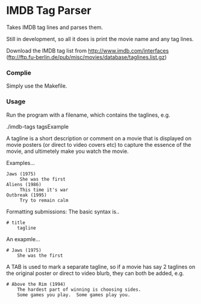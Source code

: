 IMDB Tag Parser
===============
Takes IMDB tag lines and parses them.

Still in development, so all it does is print the movie name and any tag lines.

Download the IMDB tag list from http://www.imdb.com/interfaces (ftp://ftp.fu-berlin.de/pub/misc/movies/database/taglines.list.gz)

### Complie
Simply use the Makefile. 

### Usage
Run the program with a filename, which contains the taglines, e.g.

   ./imdb-tags tagsExample

A tagline is a short description or comment on a movie that is 
displayed on movie posters (or direct to video covers etc) to capture
the essence of the movie, and ultimetely make you watch the movie.

Examples...

    Jaws (1975) 
         She was the first 
    Aliens (1986) 
         This time it's war 
    Outbreak (1995) 
         Try to remain calm 

Formatting submissions: The basic syntax is..

    # title
        tagline

An exapmle...

    # Jaws (1975)
        She was the first

A TAB is used to mark a separate tagline, so if a movie has say
2 taglines on the original poster or direct to video blurb, they can
both be added, e.g.

    # Above the Rim (1994)
        The hardest part of winning is choosing sides.
        Some games you play.  Some games play you.

